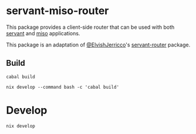 servant-miso-router
============================

This package provides a client-side router that can be used with both [servant](https://hackage.haskell.org/packages/servant) and [miso](https://github.com/dmjio/miso) applications.

This package is an adaptation of [@ElvishJerricco](https://github.com/ElvishJerricco)'s [servant-router](https://github.com/ElvishJerricco/servant-router) package.

## Build

```shell
cabal build
```

```shell
nix develop --command bash -c 'cabal build'
```

# Develop

```shell
nix develop
```
